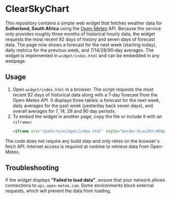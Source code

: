 # ClearSkyChart

This repository contains a simple web widget that fetches weather data for **Sutherland, South Africa** using the [Open-Meteo](https://open-meteo.com/) API. Because the service only provides roughly three months of historical hourly data, the widget requests the most recent 92 days of history and seven days of forecast data. The page now shows a forecast for the next week (starting today), daily metrics for the previous week, and 7/14/28/90‑day averages. The widget is implemented in `widget/index.html` and can be embedded in any webpage.

## Usage

1. Open `widget/index.html` in a browser. The script requests the most recent 92 days of historical data along with a 7‑day forecast from the Open-Meteo API. It displays three tables: a forecast for the next week, daily averages for the past week (yesterday back seven days), and overall averages for 7, 14, 28 and 90 day periods.
2. To embed the widget in another page, copy the file or include it with an `<iframe>`:
   ```html
   <iframe src="/path/to/widget/index.html" style="border:0;width:660px;height:600px"></iframe>
   ```

The code does not require any build step and only relies on the browser's fetch API. Internet access is required at runtime to retrieve data from Open-Meteo.

## Troubleshooting

If the widget displays **"Failed to load data"**, ensure that your network
allows connections to `api.open-meteo.com`. Some environments block external
requests, which will prevent the data from loading.
